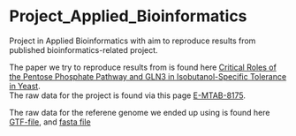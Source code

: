 # Project_Applied_Bioinformatics
Project in Applied Bioinformatics with aim to reproduce results from published bioinformatics-related project. 

The paper we try to reproduce results from is found here 
[Critical Roles of the Pentose Phosphate Pathway and GLN3 in Isobutanol-Specific Tolerance in Yeast](https://www.sciencedirect.com/science/article/pii/S2405471219303825?via%3Dihub&fbclid=IwAR1sm8l5mnIriLjvae50UiWEqT2HdD3D9pYmtvQRUG6fuDvvpTQSIThzSMg#mmc3).   
The raw data for the project is found via this page [E-MTAB-8175]( https://www.ebi.ac.uk/arrayexpress/experiments/E-MTAB-8175/samples/?keywords=&organism=Saccharomyces%20cerevisiae&exptype[0]=%22rna%20assay%22&exptype[1]=%22sequencing%20assay%22&array=&fbclid=IwAR13kITeyTE21skEvLn14Ea_2iA1JJ6P9Gj2ZnwSMp_32uhFCM3rmm2ZyA8).

The raw data for the referene genome we ended up using is found here [GTF-file](http://ftp.ensembl.org/pub/release-99/gtf/saccharomyces_cerevisiae/), and [fasta file](http://ftp.ensembl.org/pub/release-67/fasta/saccharomyces_cerevisiae/)
